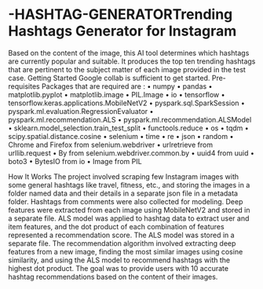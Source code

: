# -HASHTAG-GENERATORTrending Hashtags Generator for Instagram
Based on the content of the image, this AI tool determines which hashtags are currently popular and suitable. It produces the top ten trending hashtags that are pertinent to the subject matter of each image provided in the test case. 
Getting Started
Google collab is sufficient to get started.
Pre-requisites 
Packages that are required are :
•	numpy 
•	pandas 
•	matplotlib.pyplot 
•	matplotlib.image 
•	PIL.Image 
•	io
•	tensorflow 
•	tensorflow.keras.applications.MobileNetV2
•	pyspark.sql.SparkSession
•	pyspark.ml.evaluation.RegressionEvaluator
•	pyspark.ml.recommendation.ALS
•	pyspark.ml.recommendation.ALSModel
•	sklearn.model_selection.train_test_split
•	functools.reduce
•	os
•	tqdm
•	scipy.spatial.distance.cosine
•	selenium
•	time
•	re
•	json
•	random
•	Chrome and Firefox from selenium.webdriver
•	urlretrieve from urllib.request
•	By from selenium.webdriver.common.by
•	uuid4 from uuid
•	boto3
•	BytesIO from io
•	Image from PIL

How It Works
The project involved scraping few Instagram images with some general hashtags like travel, fitness, etc., and storing the images in a folder named data and their details in a separate json file in a metadata folder. Hashtags from comments were also collected for modeling. Deep features were extracted from each image using MobileNetV2 and stored in a separate file. ALS model was applied to hashtag data to extract user and item features, and the dot product of each combination of features represented a recommendation score. The ALS model was stored in a separate file. The recommendation algorithm involved extracting deep features from a new image, finding the most similar images using cosine similarity, and using the ALS model to recommend hashtags with the highest dot product. The goal was to provide users with 10 accurate hashtag recommendations based on the content of their images.
